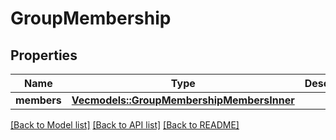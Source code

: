 # GroupMembership

## Properties

Name | Type | Description | Notes
------------ | ------------- | ------------- | -------------
**members** | [**Vec<models::GroupMembershipMembersInner>**](GroupMembership_members_inner.md) |  | 

[[Back to Model list]](../README.md#documentation-for-models) [[Back to API list]](../README.md#documentation-for-api-endpoints) [[Back to README]](../README.md)


